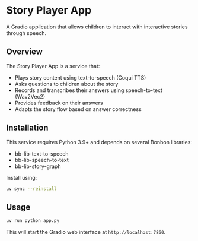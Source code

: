 # Story Player App

A Gradio application that allows children to interact with interactive stories through speech.

## Overview

The Story Player App is a service that:
- Plays story content using text-to-speech (Coqui TTS)
- Asks questions to children about the story
- Records and transcribes their answers using speech-to-text (Wav2Vec2)
- Provides feedback on their answers
- Adapts the story flow based on answer correctness

## Installation

This service requires Python 3.9+ and depends on several Bonbon libraries:
- bb-lib-text-to-speech
- bb-lib-speech-to-text  
- bb-lib-story-graph

Install using:

```bash
uv sync --reinstall
```

## Usage

```bash
uv run python app.py
```

This will start the Gradio web interface at `http://localhost:7860`.

